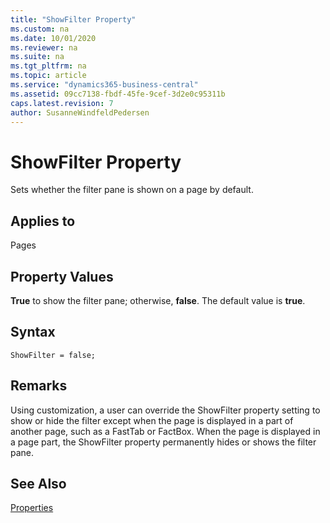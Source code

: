 ```yaml
---
title: "ShowFilter Property"
ms.custom: na
ms.date: 10/01/2020
ms.reviewer: na
ms.suite: na
ms.tgt_pltfrm: na
ms.topic: article
ms.service: "dynamics365-business-central"
ms.assetid: 09cc7138-fbdf-45fe-9cef-3d2e0c95311b
caps.latest.revision: 7
author: SusanneWindfeldPedersen
---
```


 

# ShowFilter Property
Sets whether the filter pane is shown on a page by default.  
  
## Applies to  
 Pages  
  
## Property Values  
 **True** to show the filter pane; otherwise, **false**. The default value is **true**.

## Syntax
```
ShowFilter = false;
``` 
  
## Remarks  
 Using customization, a user can override the ShowFilter property setting to show or hide the filter except when the page is displayed in a part of another page, such as a FastTab or FactBox. When the page is displayed in a page part, the ShowFilter property permanently hides or shows the filter pane.

## See Also
 [Properties](devenv-properties.md)
